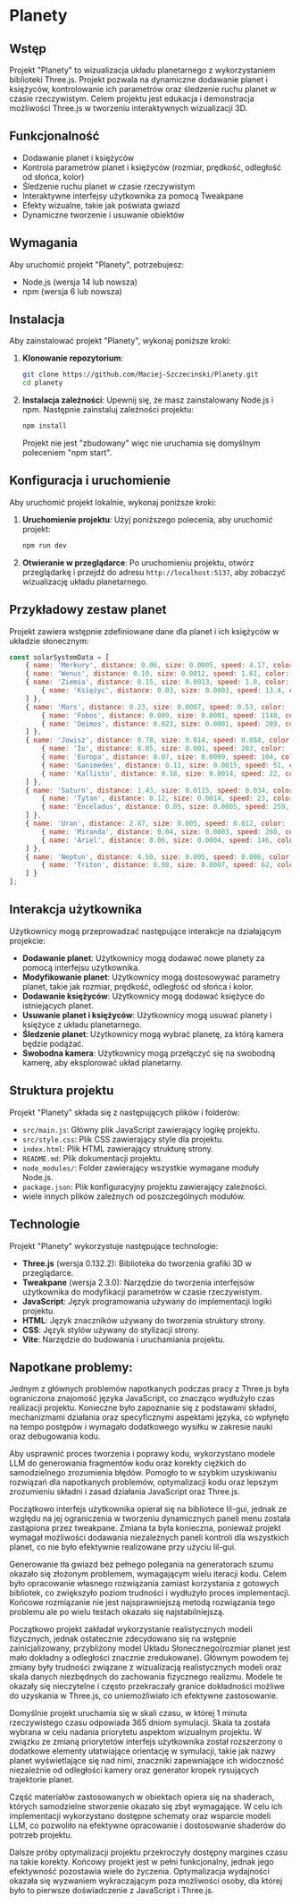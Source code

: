 # Planety

## Wstęp

Projekt "Planety" to wizualizacja układu planetarnego z wykorzystaniem biblioteki Three.js. Projekt pozwala na dynamiczne dodawanie planet i księżyców, kontrolowanie ich parametrów oraz śledzenie ruchu planet w czasie rzeczywistym. Celem projektu jest edukacja i demonstracja możliwości Three.js w tworzeniu interaktywnych wizualizacji 3D.

## Funkcjonalność

- Dodawanie planet i księżyców
- Kontrola parametrów planet i księżyców (rozmiar, prędkość, odległość od słońca, kolor)
- Śledzenie ruchu planet w czasie rzeczywistym
- Interaktywne interfejsy użytkownika za pomocą Tweakpane
- Efekty wizualne, takie jak poświata gwiazd
- Dynamiczne tworzenie i usuwanie obiektów

## Wymagania

Aby uruchomić projekt "Planety", potrzebujesz:

- Node.js (wersja 14 lub nowsza)
- npm (wersja 6 lub nowsza)

## Instalacja

Aby zainstalować projekt "Planety", wykonaj poniższe kroki:

1. **Klonowanie repozytorium**:
    ```bash
    git clone https://github.com/Maciej-Szczecinski/Planety.git
    cd planety
    ```

2. **Instalacja zależności**:
    Upewnij się, że masz zainstalowany Node.js i npm. Następnie zainstaluj zależności projektu:
    ```bash
    npm install
    ```
    Projekt nie jest "zbudowany" więc nie uruchamia się domyślnym poleceniem "npm start".

## Konfiguracja i uruchomienie

Aby uruchomić projekt lokalnie, wykonaj poniższe kroki:

1. **Uruchomienie projektu**:
    Użyj poniższego polecenia, aby uruchomić projekt:
    ```bash
    npm run dev
    ```

2. **Otwieranie w przeglądarce**:
    Po uruchomieniu projektu, otwórz przeglądarkę i przejdź do adresu `http://localhost:5137`, aby zobaczyć wizualizację układu planetarnego.

## Przykładowy zestaw planet

Projekt zawiera wstępnie zdefiniowane dane dla planet i ich księżyców w układzie słonecznym:

```javascript
const solarSystemData = [
    { name: 'Merkury', distance: 0.06, size: 0.0005, speed: 4.17, color: '#aaaaaa', moons: [] },
    { name: 'Wenus', distance: 0.10, size: 0.0012, speed: 1.61, color: '#ffcc66', moons: [] },
    { name: 'Ziemia', distance: 0.15, size: 0.0013, speed: 1.0, color: '#3388ff', moons: [
        { name: 'Księżyc', distance: 0.03, size: 0.0003, speed: 13.4, color: '#cccccc' }
    ] },
    { name: 'Mars', distance: 0.23, size: 0.0007, speed: 0.53, color: '#ff5522', moons: [
        { name: 'Fobos', distance: 0.009, size: 0.0001, speed: 1148, color: '#888888' },
        { name: 'Deimos', distance: 0.023, size: 0.0001, speed: 289, color: '#999999' }
    ] },
    { name: 'Jowisz', distance: 0.78, size: 0.014, speed: 0.084, color: '#ffaa77', moons: [
        { name: 'Io', distance: 0.05, size: 0.001, speed: 203, color: '#ff9900' },
        { name: 'Europa', distance: 0.07, size: 0.0009, speed: 104, color: '#ccccff' },
        { name: 'Ganimedes', distance: 0.11, size: 0.0015, speed: 51, color: '#bbbbbb' },
        { name: 'Kallisto', distance: 0.18, size: 0.0014, speed: 22, color: '#aaaaaa' }
    ] },
    { name: 'Saturn', distance: 1.43, size: 0.0115, speed: 0.034, color: '#ffdd99', moons: [
        { name: 'Tytan', distance: 0.12, size: 0.0014, speed: 23, color: '#ffcc66' },
        { name: 'Enceladus', distance: 0.05, size: 0.0005, speed: 259, color: '#ffffff' }
    ] },
    { name: 'Uran', distance: 2.87, size: 0.005, speed: 0.012, color: '#99ccff', moons: [
        { name: 'Miranda', distance: 0.04, size: 0.0003, speed: 260, color: '#bbbbbb' },
        { name: 'Ariel', distance: 0.06, size: 0.0004, speed: 146, color: '#cccccc' }
    ] },
    { name: 'Neptun', distance: 4.50, size: 0.005, speed: 0.006, color: '#3366ff', moons: [
        { name: 'Triton', distance: 0.08, size: 0.0007, speed: 62, color: '#99ccff' }
    ] }
];
```

## Interakcja użytkownika

Użytkownicy mogą przeprowadzać następujące interakcje na działającym projekcie:

- **Dodawanie planet**: Użytkownicy mogą dodawać nowe planety za pomocą interfejsu użytkownika.
- **Modyfikowanie planet**: Użytkownicy mogą dostosowywać parametry planet, takie jak rozmiar, prędkość, odległość od słońca i kolor.
- **Dodawanie księżyców**: Użytkownicy mogą dodawać księżyce do istniejących planet.
- **Usuwanie planet i księżyców**: Użytkownicy mogą usuwać planety i księżyce z układu planetarnego.
- **Śledzenie planet**: Użytkownicy mogą wybrać planetę, za którą kamera będzie podążać.
- **Swobodna kamera**: Użytkownicy mogą przełączyć się na swobodną kamerę, aby eksplorować układ planetarny.

## Struktura projektu

Projekt "Planety" składa się z następujących plików i folderów:

- `src/main.js`: Główny plik JavaScript zawierający logikę projektu.
- `src/style.css`: Plik CSS zawierający style dla projektu.
- `index.html`: Plik HTML zawierający strukturę strony.
- `README.md`: Plik dokumentacji projektu.
- `node_modules/`: Folder zawierający wszystkie wymagane moduły Node.js.
- `package.json`: Plik konfiguracyjny projektu zawierający zależności.
- wiele innych plików zależnych od poszczególnych modułów.

## Technologie

Projekt "Planety" wykorzystuje następujące technologie:

- **Three.js** (wersja 0.132.2): Biblioteka do tworzenia grafiki 3D w przeglądarce.
- **Tweakpane** (wersja 2.3.0): Narzędzie do tworzenia interfejsów użytkownika do modyfikacji parametrów w czasie rzeczywistym.
- **JavaScript**: Język programowania używany do implementacji logiki projektu.
- **HTML**: Język znaczników używany do tworzenia struktury strony.
- **CSS**: Język stylów używany do stylizacji strony.
- **Vite**: Narzędzie do budowania i uruchamiania projektu.

## Napotkane problemy:

Jednym z głównych problemów napotkanych podczas pracy z Three.js była ograniczona znajomość języka JavaScript, co znacząco wydłużyło czas realizacji projektu. Konieczne było zapoznanie się z podstawami składni, mechanizmami działania oraz specyficznymi aspektami języka, co wpłynęło na tempo postępów i wymagało dodatkowego wysiłku w zakresie nauki oraz debugowania kodu.

Aby usprawnić proces tworzenia i poprawy kodu, wykorzystano modele LLM do generowania fragmentów kodu oraz korekty ciężkich do samodzielnego zrozumienia błędów. Pomogło to w szybkim uzyskiwaniu rozwiązań dla napotkanych problemów, optymalizacji kodu oraz lepszym zrozumieniu składni i zasad działania JavaScript oraz Three.js.

Początkowo interfejs użytkownika opierał się na bibliotece lil-gui, jednak ze względu na jej ograniczenia w tworzeniu dynamicznych paneli menu została zastąpiona przez tweakpane. Zmiana ta była konieczna, ponieważ projekt wymagał możliwości dodawania niezależnych paneli kontroli dla wszystkich planet, co nie było efektywnie realizowane przy użyciu lil-gui.

Generowanie tła gwiazd bez pełnego polegania na generatorach szumu okazało się złożonym problemem, wymagającym wielu iteracji kodu. Celem było opracowanie własnego rozwiązania zamiast korzystania z gotowych bibliotek, co zwiększyło poziom trudności i wydłużyło proces implementacji. Końcowe rozmiązanie nie jest najsprawniejszą metodą rozwiązania tego problemu ale po wielu testach okazało się najstabilniejszą. 

Początkowo projekt zakładał wykorzystanie realistycznych modeli fizycznych, jednak ostatecznie zdecydowano się na wstępnie zainicjalizowany, przybliżony model Układu Słonecznego(rozmiar planet jest mało dokładny a odległości znacznie zredukowane). Głównym powodem tej zmiany były trudności związane z wizualizacją realistycznych modeli oraz skala danych niezbędnych do zachowania fizycznego realizmu. Modele te okazały się nieczytelne i często przekraczały granice dokładności możliwe do uzyskania w Three.js, co uniemożliwiało ich efektywne zastosowanie.

Domyślnie projekt uruchamia się w skali czasu, w której 1 minuta rzeczywistego czasu odpowiada 365 dniom symulacji. Skala ta została wybrana w celu nadania priorytetu aspektom wizualnym projektu. W związku ze zmianą priorytetów interfejs użytkownika został rozszerzony o dodatkowe elementy ułatwiające orientację w symulacji, takie jak nazwy planet wyświetlające się nad nimi, znaczniki zapewniające ich widoczność niezależnie od odległości kamery oraz generator kropek rysujących trajektorie planet.

Część materiałów zastosowanych w obiektach opiera się na shaderach, których samodzielne stworzenie okazało się zbyt wymagające. W celu ich implementacji wykorzystano dostępne schematy oraz wsparcie modeli LLM, co pozwoliło na efektywne opracowanie i dostosowanie shaderów do potrzeb projektu.

Dalsze próby optymalizacji projektu przekroczyły dostępny margines czasu na takie korekty. Końcowy projekt jest w pełni funkcjonalny, jednak jego efektywność pozostawia wiele do życzenia. Optymalizacja wydajności okazała się wyzwaniem wykraczającym poza możliwości osoby, dla której było to pierwsze doświadczenie z JavaScript i Three.js.
